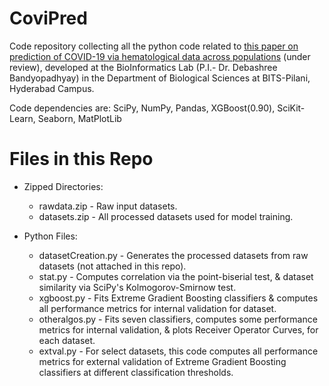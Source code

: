 # CoviPred

Code repository collecting all the python code related to [this paper on prediction of COVID-19 via hematological data across populations](https://doi.org/10.1101/2023.03.07.23286949) (under review), developed at the BioInformatics Lab (P.I.- Dr. Debashree Bandyopadhyay) in the Department of Biological Sciences at BITS-Pilani, Hyderabad Campus.

Code dependencies are: SciPy, NumPy, Pandas, XGBoost(0.90), SciKit-Learn, Seaborn, MatPlotLib


# Files in this Repo

* Zipped Directories:
    * rawdata.zip - Raw input datasets.
    * datasets.zip - All processed datasets used for model training.

* Python Files:
    * datasetCreation.py - Generates the processed datasets from raw datasets (not attached in this repo).
    * stat.py - Computes correlation via the point-biserial test, & dataset similarity via SciPy's Kolmogorov-Smirnow test.
    * xgboost.py - Fits Extreme Gradient Boosting classifiers & computes all performance metrics for internal validation for dataset.
    * otheralgos.py - Fits seven classifiers, computes some performance metrics for internal validation, & plots Receiver Operator Curves, for each dataset.
    * extval.py - For select datasets, this code computes all performance metrics for external validation of Extreme Gradient Boosting classifiers at different classification thresholds.
